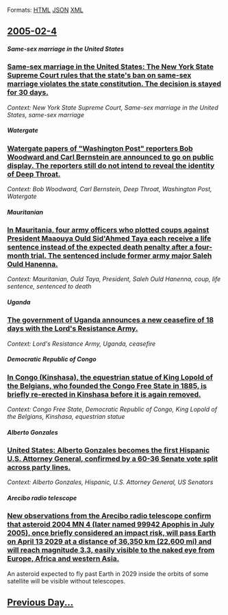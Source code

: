 
Formats: [HTML](2005/02/4/index.html)  [JSON](2005/02/4/index.json)  [XML](2005/02/4/index.xml)  

## [2005-02-4](/news/2005/02/4/index.md)

##### Same-sex marriage in the United States
### [ Same-sex marriage in the United States: The New York State Supreme Court rules that the state's ban on same-sex marriage violates the state constitution. The decision is stayed for 30 days. ](/news/2005/02/4/same-sex-marriage-in-the-united-states-the-new-york-state-supreme-court-rules-that-the-state-s-ban-on-same-sex-marriage-violates-the-state.md)
_Context: New York State Supreme Court, Same-sex marriage in the United States, same-sex marriage_

##### Watergate
### [ Watergate papers of "Washington Post" reporters Bob Woodward and Carl Bernstein are announced to go on public display. The reporters still do not intend to reveal the identity of Deep Throat. ](/news/2005/02/4/watergate-papers-of-washington-post-reporters-bob-woodward-and-carl-bernstein-are-announced-to-go-on-public-display-the-reporters-still.md)
_Context: Bob Woodward, Carl Bernstein, Deep Throat, Washington Post, Watergate_

##### Mauritanian
### [ In Mauritania, four army officers who plotted coups against President Maaouya Ould Sid'Ahmed Taya each receive a life sentence instead of the expected death penalty after a four-month trial. The sentenced include former army major Saleh Ould Hanenna. ](/news/2005/02/4/in-mauritania-four-army-officers-who-plotted-coups-against-president-maaouya-ould-sid-ahmed-taya-each-receive-a-life-sentence-instead-of-t.md)
_Context: Mauritanian, Ould Taya, President, Saleh Ould Hanenna, coup, life sentence, sentenced to death_

##### Uganda
### [ The government of Uganda announces a new ceasefire of 18 days with the Lord's Resistance Army. ](/news/2005/02/4/the-government-of-uganda-announces-a-new-ceasefire-of-18-days-with-the-lord-s-resistance-army.md)
_Context: Lord's Resistance Army, Uganda, ceasefire_

##### Democratic Republic of Congo
### [ In Congo (Kinshasa), the equestrian statue of King Lopold of the Belgians, who founded the Congo Free State in 1885, is briefly re-erected in Kinshasa before it is again removed. ](/news/2005/02/4/in-congo-kinshasa-the-equestrian-statue-of-king-leopold-of-the-belgians-who-founded-the-congo-free-state-in-1885-is-briefly-re-erected.md)
_Context: Congo Free State, Democratic Republic of Congo, King Lopold of the Belgians, Kinshasa, equestrian statue_

##### Alberto Gonzales
### [ United States: Alberto Gonzales becomes the first Hispanic U.S. Attorney General, confirmed by a 60-36 Senate vote split across party lines. ](/news/2005/02/4/united-states-alberto-gonzales-becomes-the-first-hispanic-u-s-attorney-general-confirmed-by-a-60-36-senate-vote-split-across-party-lines.md)
_Context: Alberto Gonzales, Hispanic, U.S. Attorney General, US Senators_

##### Arecibo radio telescope
### [ New observations from the Arecibo radio telescope confirm that asteroid 2004 MN 4 (later named 99942 Apophis in July 2005), once briefly considered an impact risk, will pass Earth on April 13 2029 at a distance of 36,350 km (22,600 mi) and will reach magnitude 3.3, easily visible to the naked eye from Europe, Africa and western Asia. ](/news/2005/02/4/new-observations-from-the-arecibo-radio-telescope-confirm-that-asteroid-2004-mn-4-later-named-99942-apophis-in-july-2005-once-briefly-co.md)
An asteroid expected to fly past Earth in 2029 inside the orbits of some satellite will be visible without telescopes.

## [Previous Day...](/news/2005/02/3/index.md)

